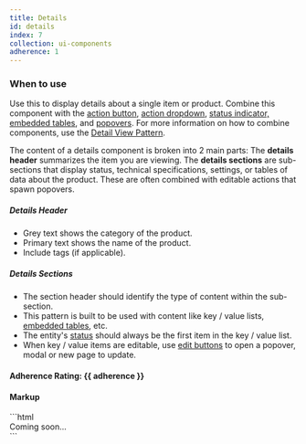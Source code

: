 ```yaml
---
title: Details
id: details
index: 7
collection: ui-components
adherence: 1
---
```

<div class="row">
  <div class="col-md-3">
    <h3>When to use</h3>
    <p>Use this to display details about a single item or product. Combine this component with the <a href="#action-buttons">action button</a>, <a href="#action-dropdown">action dropdown</a>, <a href="#status-indicators">status indicator, <a href="#embedded-table">embedded tables</a>, and <a href="#popover">popovers</a>. For more information on how to combine components, use the <a href="/ux-patterns/#detail-view">Detail View Pattern</a>. </p>
    <p>The content of a details component is broken into 2 main parts: The <strong>details header</strong> summarizes the item you are viewing. The <strong>details sections</strong> are sub-sections that display status, technical specifications, settings, or tables of data about the product. These are often combined with editable actions that spawn popovers.</p>
    <h5>Details Header</h5>
    <ul>
      <li>Grey text shows the category of the product.</li>
      <li>Primary text shows the name of the product.</li>
      <li>Include tags (if applicable).</li>
    </ul>
    <h5>Details Sections</h5>
    <ul>
      <li>The section header should identify the type of content within the sub-section.</li>
      <li>This pattern is built to be used with content like key / value lists, <a href="#embedded-table">embedded tables</a>, etc.</li>
      <li>The entity's <a href="#status-indicators">status</a> should always be the first item in the key / value list.</li>
      <li>When key / value items are editable, use <a href="#edit-button">edit buttons</a> to open a popover, modal or new page to update.</li>
    </ul>
    <h4>Adherence Rating: {{ adherence }}</h4>
  </div>
  <div class="col-md-9">
    <h4>Markup</h4>
```html
   <div>Coming soon...</div>
```
  </div>
</div>